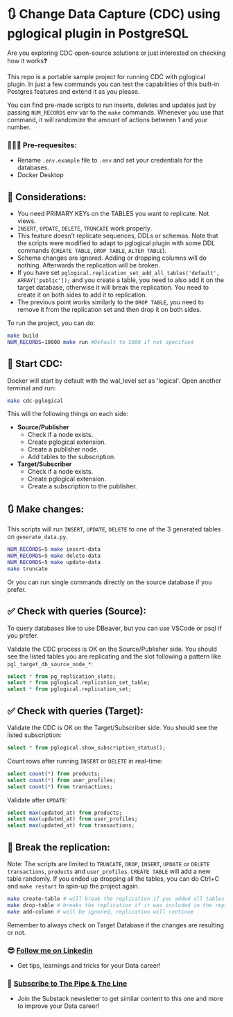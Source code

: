 # 🔃 Change Data Capture (CDC) using pglogical plugin in PostgreSQL

Are you exploring CDC open-source solutions or just interested on checking how it works❓

This repo is a portable sample project for running CDC with pglogical plugin. In just a few commands you can test the capabilities of this built-in Postgres features and extend it as you please.

You can find pre-made scripts to run inserts, deletes and updates just by passing `NUM_RECORDS` env var to the `make` commands. Whenever you use that command, it will randomize the amount of actions between 1 and your number.


### 🙋🏻‍♂️ Pre-requesites:
- Rename `.env.example` file to `.env` and set your credentials for the databases.
- Docker Desktop

## 📝 Considerations:

- You need PRIMARY KEYs on the TABLES you want to replicate. Not views.
- `INSERT`, `UPDATE`, `DELETE`, `TRUNCATE` work properly.
- This feature doesn’t replicate sequences, DDLs or schemas. Note that the scripts were modified to adapt to pglogical plugin with some DDL commands (`CREATE TABLE`, `DROP TABLE`, `ALTER TABLE`).
- Schema changes are ignored. Adding or dropping columns will do nothing. Afterwards the replication will be broken.
- If you have set `pglogical.replication_set_add_all_tables('default', ARRAY['public']);` and you create a table, you need to also add it on the target database, otherwise it will break the replication. You need to create it on both sides to add it to replication.
- The previous point works similarly to the `DROP TABLE`, you need to remove it from the replication set and then drop it on both sides.

To run the project, you can do: 

```sh
make build
NUM_RECORDS=10000 make run #Default to 5000 if not specified
```

## 🚀 Start CDC:
Docker will start by default with the wal_level set as 'logical'. Open another terminal and run:

```sh 
make cdc-pglogical
```
This will the following things on each side:

- **Source/Publisher**
  - Check if a node exists.
  - Create pglogical extension.
  - Create a publisher node.
  - Add tables to the subscription.
- **Target/Subscriber**
  - Check if a node exists.
  - Create pglogical extension.
  - Create a subscription to the publisher.

## 🔃 Make changes:

This scripts will run `INSERT`, `UPDATE`, `DELETE` to one of the 3 generated tables on `generate_data.py`.   

```sh 
NUM_RECORDS=5 make insert-data 
NUM_RECORDS=5 make delete-data
NUM_RECORDS=5 make update-data
make truncate
```

Or you can run single commands directly on the source database if you prefer. 

## ✅ Check with queries (Source):
To query databases like to use DBeaver, but you can use VSCode or psql if you prefer. 

Validate the CDC process is OK on the Source/Publisher side. You should see the listed tables you are replicating and the slot following a pattern like `pgl_target_db_source_node_*`:

```sql
select * from pg_replication_slots;
select * from pglogical.replication_set_table;
select * from pglogical.replication_set;
```

## ✅ Check with queries (Target):

Validate the CDC is OK on the Target/Subscriber side. You should see the listed subscription:

```sql
select * from pglogical.show_subscription_status();
```
Count rows after running `INSERT` or `DELETE` in real-time:

```sql
select count(*) from products;
select count(*) from user_profiles;
select count(*) from transactions;
```
Validate after `UPDATE`:

```sql
select max(updated_at) from products;
select max(updated_at) from user_profiles;
select max(updated_at) from transactions;
```

## 🔨 Break the replication: 

Note: The scripts are limited to `TRUNCATE`, `DROP`, `INSERT`, `UPDATE` or `DELETE` `transactions`, `products` and `user_profiles`. `CREATE TABLE` will add a new table randomly. If you ended up dropping all the tables, you can do Ctrl+C and `make restart` to spin-up the project again. 

```sh
make create-table # will break the replication if you added all tables in the replication_set
make drop-table # breaks the replication if it was included in the replication_set, if not it will go on.
make add-column # will be ignored, replication will continue
```
Remember to always check on Target Database if the changes are resulting or not.

### 😎 [Follow me on Linkedin](https://www.linkedin.com/in/alejandro-aboy/)
- Get tips, learnings and tricks for your Data career!

### 📩 [Subscribe to The Pipe & The Line](https://thepipeandtheline.substack.com/?utm_source=github&utm_medium=referral)
- Join the Substack newsletter to get similar content to this one and more to improve your Data career!
